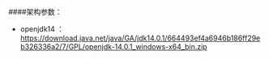  ####架构参数：
 - openjdk14 ：https://download.java.net/java/GA/jdk14.0.1/664493ef4a6946b186ff29eb326336a2/7/GPL/openjdk-14.0.1_windows-x64_bin.zip
 
